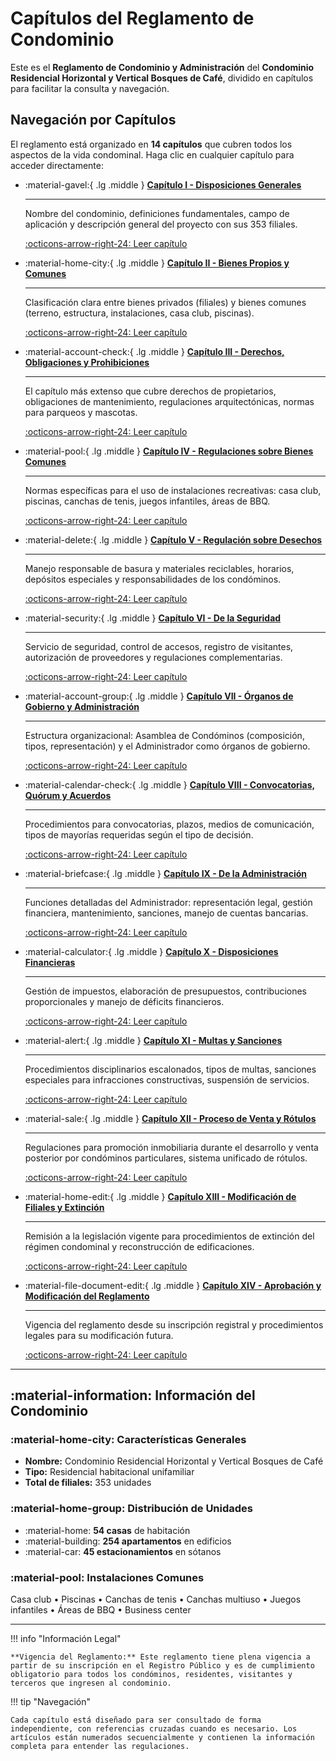 # Capítulos del Reglamento de Condominio

Este es el **Reglamento de Condominio y Administración** del **Condominio Residencial Horizontal y Vertical Bosques de Café**, dividido en capítulos para facilitar la consulta y navegación.

## Navegación por Capítulos

El reglamento está organizado en **14 capítulos** que cubren todos los aspectos de la vida condominal. Haga clic en cualquier capítulo para acceder directamente:

<div class="grid cards" markdown>

-   :material-gavel:{ .lg .middle } **[Capítulo I - Disposiciones Generales](capitulo-01.md)**

    ---

    Nombre del condominio, definiciones fundamentales, campo de aplicación y descripción general del proyecto con sus 353 filiales.

    [:octicons-arrow-right-24: Leer capítulo](capitulo-01.md)

-   :material-home-city:{ .lg .middle } **[Capítulo II - Bienes Propios y Comunes](capitulo-02.md)**

    ---

    Clasificación clara entre bienes privados (filiales) y bienes comunes (terreno, estructura, instalaciones, casa club, piscinas).

    [:octicons-arrow-right-24: Leer capítulo](capitulo-02.md)

-   :material-account-check:{ .lg .middle } **[Capítulo III - Derechos, Obligaciones y Prohibiciones](capitulo-03.md)**

    ---

    El capítulo más extenso que cubre derechos de propietarios, obligaciones de mantenimiento, regulaciones arquitectónicas, normas para parqueos y mascotas.

    [:octicons-arrow-right-24: Leer capítulo](capitulo-03.md)

-   :material-pool:{ .lg .middle } **[Capítulo IV - Regulaciones sobre Bienes Comunes](capitulo-04.md)**

    ---

    Normas específicas para el uso de instalaciones recreativas: casa club, piscinas, canchas de tenis, juegos infantiles, áreas de BBQ.

    [:octicons-arrow-right-24: Leer capítulo](capitulo-04.md)

-   :material-delete:{ .lg .middle } **[Capítulo V - Regulación sobre Desechos](capitulo-05.md)**

    ---

    Manejo responsable de basura y materiales reciclables, horarios, depósitos especiales y responsabilidades de los condóminos.

    [:octicons-arrow-right-24: Leer capítulo](capitulo-05.md)

-   :material-security:{ .lg .middle } **[Capítulo VI - De la Seguridad](capitulo-06.md)**

    ---

    Servicio de seguridad, control de accesos, registro de visitantes, autorización de proveedores y regulaciones complementarias.

    [:octicons-arrow-right-24: Leer capítulo](capitulo-06.md)

-   :material-account-group:{ .lg .middle } **[Capítulo VII - Órganos de Gobierno y Administración](capitulo-07.md)**

    ---

    Estructura organizacional: Asamblea de Condóminos (composición, tipos, representación) y el Administrador como órganos de gobierno.

    [:octicons-arrow-right-24: Leer capítulo](capitulo-07.md)

-   :material-calendar-check:{ .lg .middle } **[Capítulo VIII - Convocatorias, Quórum y Acuerdos](capitulo-08.md)**

    ---

    Procedimientos para convocatorias, plazos, medios de comunicación, tipos de mayorías requeridas según el tipo de decisión.

    [:octicons-arrow-right-24: Leer capítulo](capitulo-08.md)

-   :material-briefcase:{ .lg .middle } **[Capítulo IX - De la Administración](capitulo-09.md)**

    ---

    Funciones detalladas del Administrador: representación legal, gestión financiera, mantenimiento, sanciones, manejo de cuentas bancarias.

    [:octicons-arrow-right-24: Leer capítulo](capitulo-09.md)

-   :material-calculator:{ .lg .middle } **[Capítulo X - Disposiciones Financieras](capitulo-10.md)**

    ---

    Gestión de impuestos, elaboración de presupuestos, contribuciones proporcionales y manejo de déficits financieros.

    [:octicons-arrow-right-24: Leer capítulo](capitulo-10.md)

-   :material-alert:{ .lg .middle } **[Capítulo XI - Multas y Sanciones](capitulo-11.md)**

    ---

    Procedimientos disciplinarios escalonados, tipos de multas, sanciones especiales para infracciones constructivas, suspensión de servicios.

    [:octicons-arrow-right-24: Leer capítulo](capitulo-11.md)

-   :material-sale:{ .lg .middle } **[Capítulo XII - Proceso de Venta y Rótulos](capitulo-12.md)**

    ---

    Regulaciones para promoción inmobiliaria durante el desarrollo y venta posterior por condóminos particulares, sistema unificado de rótulos.

    [:octicons-arrow-right-24: Leer capítulo](capitulo-12.md)

-   :material-home-edit:{ .lg .middle } **[Capítulo XIII - Modificación de Filiales y Extinción](capitulo-13.md)**

    ---

    Remisión a la legislación vigente para procedimientos de extinción del régimen condominal y reconstrucción de edificaciones.

    [:octicons-arrow-right-24: Leer capítulo](capitulo-13.md)

-   :material-file-document-edit:{ .lg .middle } **[Capítulo XIV - Aprobación y Modificación del Reglamento](capitulo-14.md)**

    ---

    Vigencia del reglamento desde su inscripción registral y procedimientos legales para su modificación futura.

    [:octicons-arrow-right-24: Leer capítulo](capitulo-14.md)

</div>

---

## :material-information: Información del Condominio

### :material-home-city: Características Generales

- **Nombre:** Condominio Residencial Horizontal y Vertical Bosques de Café
- **Tipo:** Residencial habitacional unifamiliar  
- **Total de filiales:** 353 unidades

### :material-home-group: Distribución de Unidades

- :material-home: **54 casas** de habitación
- :material-building: **254 apartamentos** en edificios
- :material-car: **45 estacionamientos** en sótanos

### :material-pool: Instalaciones Comunes

Casa club • Piscinas • Canchas de tenis • Canchas multiuso • Juegos infantiles • Áreas de BBQ • Business center

---

!!! info "Información Legal"
    
    **Vigencia del Reglamento:** Este reglamento tiene plena vigencia a partir de su inscripción en el Registro Público y es de cumplimiento obligatorio para todos los condóminos, residentes, visitantes y terceros que ingresen al condominio.

!!! tip "Navegación"
    
    Cada capítulo está diseñado para ser consultado de forma independiente, con referencias cruzadas cuando es necesario. Los artículos están numerados secuencialmente y contienen la información completa para entender las regulaciones.